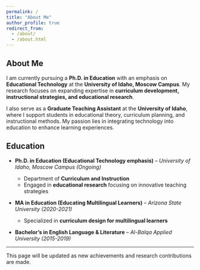 ```yaml
---
permalink: /
title: "About Me"
author_profile: true
redirect_from: 
  - /about/
  - /about.html
---
```


## About Me

I am currently pursuing a **Ph.D. in Education** with an emphasis on **Educational Technology** at the **University of Idaho, Moscow Campus**. My research focuses on expanding expertise in **curriculum development, instructional strategies, and educational research**.

I also serve as a **Graduate Teaching Assistant** at the **University of Idaho**, where I support students in educational theory, curriculum planning, and instructional methods. My passion lies in integrating technology into education to enhance learning experiences.

## Education

- **Ph.D. in Education (Educational Technology emphasis)** – *University of Idaho, Moscow Campus (Ongoing)*  
  - Department of **Curriculum and Instruction**  
  - Engaged in **educational research** focusing on innovative teaching strategies  

- **MA in Education (Educating Multilingual Learners)** – *Arizona State University (2020-2021)*  
  - Specialized in **curriculum design for multilingual learners**  

- **Bachelor’s in English Language & Literature** – *Al-Balqa Applied University (2015-2019)*  

---
This page will be updated as new achievements and research contributions are made.
